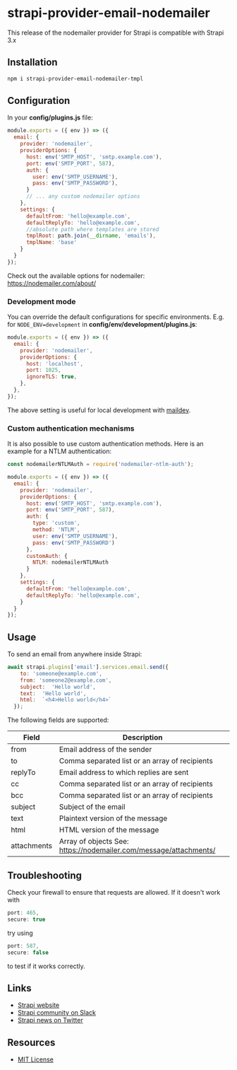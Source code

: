 # strapi-provider-email-nodemailer

This release of the nodemailer provider for Strapi is compatible with Strapi 3.x

## Installation

```bash
npm i strapi-provider-email-nodemailer-tmpl
```

## Configuration

In your **config/plugins.js** file:
```js
module.exports = ({ env }) => ({
  email: {
    provider: 'nodemailer',
    providerOptions: {
      host: env('SMTP_HOST', 'smtp.example.com'),
      port: env('SMTP_PORT', 587),
      auth: {
        user: env('SMTP_USERNAME'),
        pass: env('SMTP_PASSWORD'),
      }
      // ... any custom nodemailer options
    },
    settings: {
      defaultFrom: 'hello@example.com',
      defaultReplyTo: 'hello@example.com',
      //absolute path where templates are stored
      tmplRoot: path.join(__dirname, 'emails'),
      tmplName: 'base'
    }
  }
});
```

Check out the available options for nodemailer: https://nodemailer.com/about/

### Development mode

You can override the default configurations for specific environments. E.g. for
`NODE_ENV=development` in **config/env/development/plugins.js**:
```js
module.exports = ({ env }) => ({
  email: {
    provider: 'nodemailer',
    providerOptions: {
      host: 'localhost',
      port: 1025,
      ignoreTLS: true,
    },
  },
});
```
The above setting is useful for local development with
[maildev](https://github.com/maildev/maildev).

### Custom authentication mechanisms

It is also possible to use custom authentication methods.
Here is an example for a NTLM authentication: 
```js
const nodemailerNTLMAuth = require('nodemailer-ntlm-auth');

module.exports = ({ env }) => ({
  email: {
    provider: 'nodemailer',
    providerOptions: {
      host: env('SMTP_HOST', 'smtp.example.com'),
      port: env('SMTP_PORT', 587),
      auth: {
        type: 'custom',
        method: 'NTLM',
        user: env('SMTP_USERNAME'),
        pass: env('SMTP_PASSWORD')
      },
      customAuth: {
        NTLM: nodemailerNTLMAuth
      }
    },
    settings: {
      defaultFrom: 'hello@example.com',
      defaultReplyTo: 'hello@example.com',
    }
  }
});
```

## Usage

To send an email from anywhere inside Strapi:
```js
await strapi.plugins['email'].services.email.send({
    to: 'someone@example.com',
    from: 'someone2@example.com',
    subject:  'Hello world',
    text:  'Hello world',
    html:  `<h4>Hello world</h4>`
  });
```   

The following fields are supported:

| Field  | Description |
| ------------- | ------------- |
| from | Email address of the sender|
| to | Comma separated list or an array of recipients |
| replyTo | Email address to which replies are sent |
| cc | Comma separated list or an array of recipients |
| bcc | Comma separated list or an array of recipients |
| subject | Subject of the email |
| text | Plaintext version of the message |
| html | HTML version of the message |
| attachments | Array of objects See: https://nodemailer.com/message/attachments/ |

## Troubleshooting

Check your firewall to ensure that requests are allowed. If it doesn't work with 
```js
port: 465,
secure: true
```
try using
```js
port: 587,
secure: false
```
to test if it works correctly.

## Links

- [Strapi website](http://strapi.io/)
- [Strapi community on Slack](http://slack.strapi.io)
- [Strapi news on Twitter](https://twitter.com/strapijs)

## Resources

- [MIT License](LICENSE.md)
